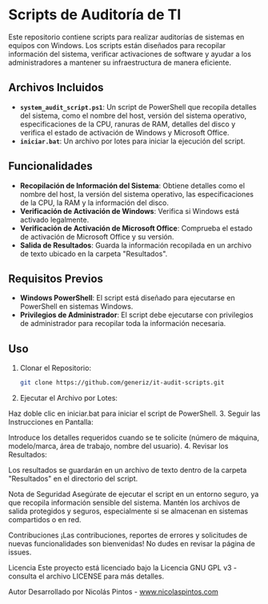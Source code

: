 # Scripts de Auditoría de TI

Este repositorio contiene scripts para realizar auditorías de sistemas en equipos con Windows. Los scripts están diseñados para recopilar información del sistema, verificar activaciones de software y ayudar a los administradores a mantener su infraestructura de manera eficiente.

## Archivos Incluidos

- **`system_audit_script.ps1`**: Un script de PowerShell que recopila detalles del sistema, como el nombre del host, versión del sistema operativo, especificaciones de la CPU, ranuras de RAM, detalles del disco y verifica el estado de activación de Windows y Microsoft Office.
- **`iniciar.bat`**: Un archivo por lotes para iniciar la ejecución del script.

## Funcionalidades

- **Recopilación de Información del Sistema**: Obtiene detalles como el nombre del host, la versión del sistema operativo, las especificaciones de la CPU, la RAM y la información del disco.
- **Verificación de Activación de Windows**: Verifica si Windows está activado legalmente.
- **Verificación de Activación de Microsoft Office**: Comprueba el estado de activación de Microsoft Office y su versión.
- **Salida de Resultados**: Guarda la información recopilada en un archivo de texto ubicado en la carpeta "Resultados".

## Requisitos Previos

- **Windows PowerShell**: El script está diseñado para ejecutarse en PowerShell en sistemas Windows.
- **Privilegios de Administrador**: El script debe ejecutarse con privilegios de administrador para recopilar toda la información necesaria.

## Uso

1. Clonar el Repositorio: 
   ```sh
   git clone https://github.com/generiz/it-audit-scripts.git
   
2. Ejecutar el Archivo por Lotes:

Haz doble clic en iniciar.bat para iniciar el script de PowerShell.
3. Seguir las Instrucciones en Pantalla:

Introduce los detalles requeridos cuando se te solicite (número de máquina, modelo/marca, área de trabajo, nombre del usuario).
4. Revisar los Resultados:

Los resultados se guardarán en un archivo de texto dentro de la carpeta "Resultados" en el directorio del script.

Nota de Seguridad
Asegúrate de ejecutar el script en un entorno seguro, ya que recopila información sensible del sistema.
Mantén los archivos de salida protegidos y seguros, especialmente si se almacenan en sistemas compartidos o en red.

Contribuciones
¡Las contribuciones, reportes de errores y solicitudes de nuevas funcionalidades son bienvenidas! No dudes en revisar la página de issues.

Licencia
Este proyecto está licenciado bajo la Licencia GNU GPL v3 - consulta el archivo LICENSE para más detalles.

Autor
Desarrollado por Nicolás Pintos - www.nicolaspintos.com


